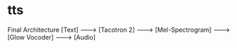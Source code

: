 # tts

Final Architecture
[Text] ---> [Tacotron 2] ---> [Mel-Spectrogram] ---> [Glow Vocoder] ---> [Audio]
